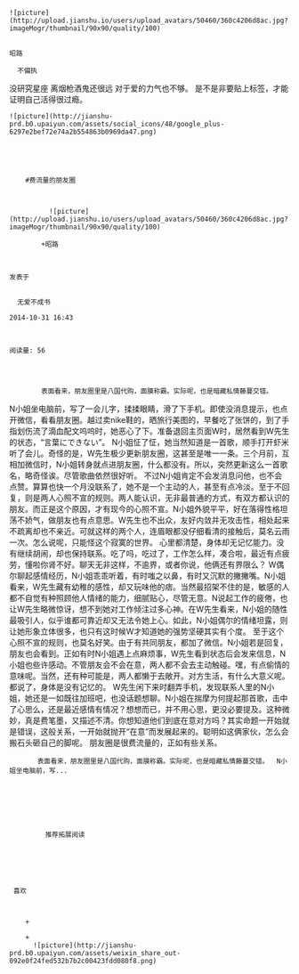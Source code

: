 
    
  
    ![picture](http://upload.jianshu.io/users/upload_avatars/50460/360c4206d8ac.jpg?imageMogr/thumbnail/90x90/quality/100)
    

    昭路
  
      不偏执
没研究星座
离烟枪酒鬼还很远
对于爱的力气也不够。
是不是非要贴上标签，才能证明自己活得很过瘾。

  
  
    ![picture](http://jianshu-prd.b0.upaiyun.com/assets/social_icons/48/google_plus-6297e2bef72e74a2b554863b0969da47.png)
  


    
      
        #费流量的朋友圈
        
          
            
              ![picture](http://upload.jianshu.io/users/upload_avatars/50460/360c4206d8ac.jpg?imageMogr/thumbnail/90x90/quality/100)
            
            +昭路
        
        
    
    发表于 

    
      无爱不成书

    2014-10-31 16:43

    

    阅读量: 56
  


        
            表面看来，朋友圈里是八国代购，面膜称霸。实际呢，也是暗藏私情藤蔓交错。
  N小姐坐电脑前，写了一会儿字，揉揉眼睛，滑了下手机。即使没消息提示，也点开微信，看看朋友圈。越过卖nike鞋的，晒旅行美图的，早餐吃了张饼的，到了手指划伤流了滴血配文呜呜时，她恶心了下。准备退回主页面W时，居然看到W先生的状态，“言葉にできない”。
  N小姐怔了怔，她当然知道是一首歌，顺手打开虾米听了会儿。奇怪的是，W先生极少更新朋友圈，这甚至是唯一一条。三个月前，互相加微信时，N小姐转身就点进朋友圈，什么都没有。所以，突然更新这么一首歌名，略奇怪诶。尽管歌曲依然很好听。
  不过N小姐肯定不会发消息问他，也不会点赞。算算也快一个月没联系了，她不是一个主动的人，甚至有点冷淡。至于不回复，则是两人心照不宣的规则。两人能认识，无非最普通的方式，有双方都认识的朋友。而正是这个原因，才有现今的心照不宣。N小姐外貌平平，好在落得性格坦荡不娇气，做朋友也有点意思。W先生也不出众，友好内敛并无攻击性，相处起来不疏离却也不亲近。可就这样的两个人，连眉眼都没仔细看清的接触后，莫名云雨一次。怎么说呢，只能怪这个寂寞的世界。
  心里都清楚，身体却无记忆能力。没有继续胡闹，却也保持联系。吃了吗，吃过了，工作怎么样，凑合啦，最近有点疲劳，懂啦你肾不好。聊天无非这样，不逾界，或者你说，他俩还有界限么？
  W偶尔聊起感情经历，N小姐乖乖听着，有时嗤之以鼻，有时又沉默的撇撇嘴。N小姐看来，W先生藏有幼稚的感性，却又玩味他的痞。当然最招架不住的是，敏感的人都不自觉有种照顾他人情绪的能力，细腻贴心，尽管无意。N说起工作的疲倦，也让W先生略微惊讶，想不到她对工作倾注过多心神。在W先生看来，N小姐的随性最吸引人，似乎谁都可靠近却又无法令她上心。如此，N小姐偶尔的情绪坦露，则让她形象立体很多，也只有这时候W才知道她的强势坚硬其实有个度。
  至于这个心照不宣的规则，也莫名好笑。由于有共同朋友，都加了微信。N小姐若是回复，朋友也会看到。正如有时N小姐遇上点麻烦事，W先生看到状态后会发来信息，N小姐也些许感动。不管朋友会不会在意，两人都不会去主动触碰。嘿，有点偷情的意味呢。当然，还有种可能是，两人都懒于去敞开。对方生活，有什么大意义呢。都说了，身体是没有记忆的。
  W先生闲下来时翻弄手机，发现联系人里的N小姐，她还是一如既往加班吧，也没话题想聊。N小姐在揣摩为何提起那首歌，击中了心思么，还是最近感情有情况？想想而已，并不用心思，更没必要提及。这种微妙，真是费笔墨，又描述不清。你想知道他们到底在意对方吗？其实命题一开始就是错误，这般关系，一开始就抛开“在意”而发展起来的。聪明如这俩家伙，怎么会搬石头砸自己的脚呢。
  朋友圈是很费流量的，正如有些关系。

        
           表面看来，朋友圈里是八国代购，面膜称霸。实际呢，也是暗藏私情藤蔓交错。  N小姐坐电脑前，写...
      
    
    
      
      
      
          
             推荐拓展阅读
        
      
    
    
      
          
     喜欢

      
      
        +
                  
        +
          ![picture](http://jianshu-prd.b0.upaiyun.com/assets/weixin_share_out-092e0f24fed532b7b2c00423fdd080f8.png)
        
      
    
  


